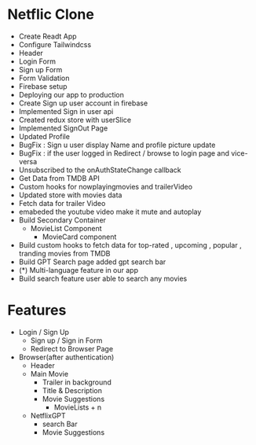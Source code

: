 # Netflic Clone

- Create Readt App
- Configure Tailwindcss
- Header
- Login Form
- Sign up Form
- Form Validation
- Firebase setup
- Deploying our app to production
- Create Sign up user account in firebase
- Implemented Sign in user api
- Created redux store with userSlice
- Implemented SignOut Page
- Updated Profile
- BugFix : Sign u user display Name and profile picture update
- BugFix : if the user logged in Redirect / browse to login page and vice-versa
- Unsubscribed to the onAuthStateChange callback
- Get Data from TMDB API
- Custom hooks for nowplayingmovies and trailerVideo
- Updated store with movies data
- Fetch data for trailer Video
- emabeded the youtube video make it mute and autoplay
- Build Secondary Container
  - MovieList Component
    - MovieCard component
- Build custom hooks to fetch data for top-rated , upcoming , popular , tranding movies from TMDB
- Build GPT Search page added gpt search bar
- (\*) Multi-language feature in our app
- Build search feature user able to search any movies

# Features

- Login / Sign Up
  - Sign up / Sign in Form
  - Redirect to Browser Page
- Browser(after authentication)
  - Header
  - Main Movie
    - Trailer in background
    - Title & Description
    - Movie Suggestions
      - MovieLists + n
  - NetflixGPT
    - search Bar
    - Movie Suggestions
